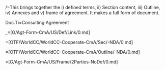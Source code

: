 /=This brings together the i) defined terms, ii) Section content, iii) Outline, iv) Annexes and v) frame of agreement.  It makes a full form of document.

Doc.Ti=Consulting Agreement

_=[G/Agt-Form-CmA/US/Def/Link/0.md]

=[OTF/WorldCC/WorldCC-Cooperate-CmA/Sec/-NDA/0.md]

=[OTF/WorldCC/WorldCC-Cooperate-CmA/Outline/-NDA/0.md]

=[G/Agt-Form-CmA/US/Frame/2Parties-NoDef/0.md]